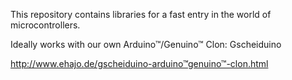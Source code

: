 This repository contains libraries for a fast entry in the world of microcontrollers.

Ideally works with our own Arduino™/Genuino™ Clon: Gscheiduino

http://www.ehajo.de/gscheiduino-arduino™genuino™-clon.html
